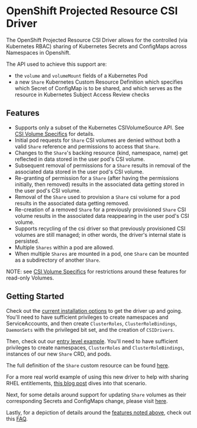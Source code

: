 # OpenShift Projected Resource CSI Driver

The OpenShift Projected Resource CSI Driver allows for the controlled (via Kubernetes RBAC) sharing of Kubernetes Secrets and ConfigMaps across 
Namespaces in Openshift.

The API used to achieve this support are:

- the `volume` and `volumeMount` fields of a Kubernetes Pod
- a new `Share` Kubernetes Custom Resource Definition which specifies which Secret of ConfigMap is to be shared, and which
serves as the resource in Kubernetes Subject Access Review checks 
  
## Features

- Supports only a subset of the Kubernetes CSIVolumeSource API.  See [CSI Volume Specifics](docs/csi.md) for details.
- Initial pod requests for `Share` CSI volumes are denied without both a valid `Share` reference and
  permissions to access that `Share`.
- Changes to the `Share`'s backing resource (kind, namespace, name) get reflected in data stored in the user pod's CSI volume.
- Subsequent removal of permissions for a `Share` results in removal of the associated data stored in the user pod's CSI volume.
- Re-granting of permission for a `Share` (after having the permissions initially, then removed) results in the associated
  data getting stored in the user pod's CSI volume.
- Removal of the `Share` used to provision a `Share` csi volume for a pod results in the associated data getting removed.  
- Re-creation of a removed `Share` for a previously provisioned `Share` CSI volume results in the associated data
  reappearing in the user pod's CSI volume.
- Supports recycling of the csi driver so that previously provisioned CSI volumes are still managed; in other words,
  the driver's internal state is persisted.
- Multiple `Shares` within a pod are allowed.
- When multiple `Shares` are mounted in a pod, one `Share` can be mounted as a subdirectory of another `Share`.


NOTE: see [CSI Volume Specifics](docs/csi.md) for restrictions around these features for read-only Volumes.

## Getting Started

Check out the [current installation options](docs/install.md) to get the driver up and going.  You'll need to have
sufficient privileges to create namespaces and ServiceAccounts, and then create `ClusterRoles`, `ClusterRoleBindings`, `DaemonSets` with the privileged bit set,
and the creation of `CSIDrivers`.

Then, check out our [entry level example](docs/simple-example.md).  You'll need to have sufficient privileges to create
namespaces, `ClusterRoles` and `ClusterRoleBindings`, instances of our new `Share` CRD, and pods.

The full definition of the `Share` custom resource can be found [here](deploy/0000_10_projectedresource.crd.yaml).

For a more real world example of using this new driver to help with sharing RHEL entitlements, [this blog post](https://www.openshift.com/blog/the-path-to-improving-the-experience-with-rhel-entitlements-on-openshift)
dives into that scenario.

Next, for some details around support for updating `Share` volumes as their corresponding Secrets and ConfigMaps change,
please visit [here](docs/content-update-details.md).

Lastly, for a depiction of details around the [features noted above](#features), check out this [FAQ](docs/faq.md).
